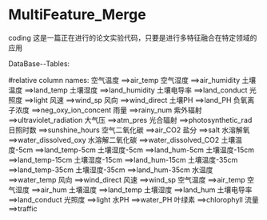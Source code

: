 # MultiFeature_Merge
coding
这是一篇正在进行的论文实验代码，只要是进行多特征融合在特定领域的应用


DataBase--Tables:

#relative column names:
    空气温度   ==>air_temp
    空气湿度   ==>air_humidity
    土壤温度   ==>land_temp
    土壤湿度   ==>land_humidity
    土壤电导率 ==>land_conduct
    光照度    ==>light
    风速      ==>wind_sp
    风向      ==>wind_direct
    土壤PH    ==>land_PH
    负氧离子浓度   ==>neg_oxy_ion_concent
    雨量      ==>rainy_num
    紫外辐射   ==>ultraviolet_radiation
    大气压     ==>atm_pres
    光合辐射   ==>photosynthetic_rad
    日照时数   ==>sunshine_hours
    空气二氧化碳  ==>air_CO2
    盐分     ==>salt
    水溶解氧  ==>water_dissolved_oxy
    水溶解二氧化碳  ==>water_dissolved_CO2
    土壤温度-5cm   ==>land_temp-5cm
    土壤湿度-5cm   ==>land_hum-5cm
    土壤温度-15cm  ==>land_temp-15cm
    土壤湿度-15cm  ==>land_hum-15cm
    土壤温度-35cm  ==>land_temp-35cm
    土壤湿度-35cm  ==>land_hum-35cm
    水温度         ==>water_temp
    风向           ==>wind_direct
    风速           ==>wind_sp
    空气温度        ==>air_temp
    空气湿度        ==>air_hum
    土壤温度       ==>land_temp
    土壤湿度       ==>land_hum
    土壤电导率     ==>land_conduct
    光照度        ==>light
    水PH         ==>water_PH
    叶绿素        ==>chlorophyll
    流量         ==>traffic

